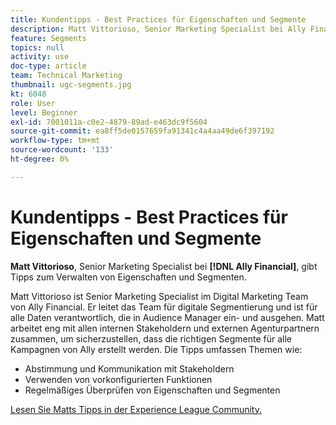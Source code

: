 ```yaml
---
title: Kundentipps - Best Practices für Eigenschaften und Segmente
description: Matt Vittorioso, Senior Marketing Specialist bei Ally Financial, gibt Tipps zum Verwalten von Eigenschaften und Segmenten.
feature: Segments
topics: null
activity: use
doc-type: article
team: Technical Marketing
thumbnail: ugc-segments.jpg
kt: 6048
role: User
level: Beginner
exl-id: 7001011a-c0e2-4879-89ad-e463dc9f5604
source-git-commit: ea8ff5de0157659fa91341c4a4aa49de6f397192
workflow-type: tm+mt
source-wordcount: '133'
ht-degree: 0%

---
```


# Kundentipps - Best Practices für Eigenschaften und Segmente

**Matt Vittorioso**, Senior Marketing Specialist bei **[!DNL Ally Financial]**, gibt Tipps zum Verwalten von Eigenschaften und Segmenten.

Matt Vittorioso ist Senior Marketing Specialist im Digital Marketing Team von Ally Financial. Er leitet das Team für digitale Segmentierung und ist für alle Daten verantwortlich, die in Audience Manager ein- und ausgehen. Matt arbeitet eng mit allen internen Stakeholdern und externen Agenturpartnern zusammen, um sicherzustellen, dass die richtigen Segmente für alle Kampagnen von Ally erstellt werden. Die Tipps umfassen Themen wie:

* Abstimmung und Kommunikation mit Stakeholdern
* Verwenden von vorkonfigurierten Funktionen
* Regelmäßiges Überprüfen von Eigenschaften und Segmenten

[Lesen Sie Matts Tipps in der Experience League Community.](https://experienceleaguecommunities.adobe.com/t5/adobe-audience-manager-blogs/traits-and-segments-best-practices/ba-p/367729)
